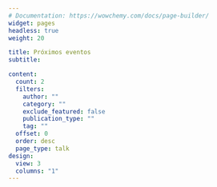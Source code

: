 ```yaml
---
# Documentation: https://wowchemy.com/docs/page-builder/
widget: pages
headless: true
weight: 20

title: Próximos eventos
subtitle:

content:
  count: 2
  filters:
    author: ""
    category: ""
    exclude_featured: false
    publication_type: ""
    tag: ""
  offset: 0
  order: desc
  page_type: talk
design:
  view: 3
  columns: "1"
---
```


